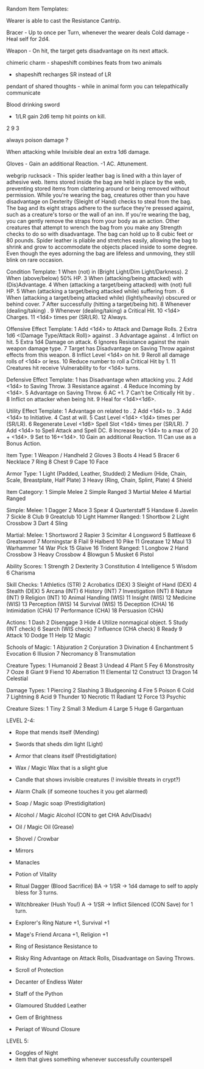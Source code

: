Random Item Templates:


Wearer is able to cast the Resistance Cantrip.

Bracer - 
Up to once per Turn, whenever the wearer deals Cold damage -
Heal self for 2d4.  

Weapon -
On hit, the target gets disadvantage on its next attack.

chimeric charm - shapeshift combines feats from two animals

 - shapeshift recharges SR instead of LR

pendant of shared thoughts - while in animal form you can telepathically communicate

Blood drinking sword
- 1/LR gain 2d6 temp hit points on kill.

2 9 3

always poison damage  ? 

When attacking while Invisible deal an extra 1d6 damage.


Gloves - Gain an additional Reaction. -1 AC. Attunement.





webgrip rucksack - This spider leather bag is lined with a thin layer of adhesive web. 
Items stored inside the bag are held in place by the web, 
preventing stored items from clattering around or being removed without permission. 
While you're wearing the bag, creatures other than you have disadvantage on Dexterity (Sleight of Hand) checks 
to steal from the bag.   The bag and its eight straps adhere to the surface they're pressed against, 
such as a creature's torso or the wall of an inn. If you're wearing the bag, 
you can gently remove the straps from your body as an action. Other creatures that attempt 
to wrench the bag from you make any Strength checks to do so with disadvantage. 
The bag can hold up to 8 cubic feet or 80 pounds. Spider leather is pliable and stretches easily, 
allowing the bag to shrink and grow to accommodate the objects placed inside to some degree.  
 Even though the eyes adorning the bag are lifeless and unmoving, they still blink on rare occasion. 






Condition Template:
  1  When (not) in (Bright Light/Dim Light/Darkness).
  2  When (above/below) 50% HP.
  3  When (attacking/being attacked) with (Dis)Advantage.
  4  When (attacking a target/being attacked) with (not) full HP.
  5  When (attacking a target/being attacked while) suffering from <Condition>.
  6  When (attacking a target/being attacked while) (lightly/heavily) obscured or behind cover. 
  7  After successfully (hitting a target/being hit).
  8  Whenever (dealing/taking) <Damage Type>.
  9  Whenever (dealing/taking) a Critical Hit. 
  10 <1d4> Charges.
  11 <1d4> times per (SR/LR).
  12 Always.

Offensive Effect Template:
  1  Add <1d4> to Attack and Damage Rolls.
  2  Extra 1d6 <(Damage Type/Attack Roll)> against <Creature Type>.
  3  Advantage against <Creature Type>.
  4  Inflict <Weapon Mastery> on hit.
  5  Extra 1d4 <Damage Type> Damage on attack.
  6  Ignores Resistance against the main weapon damage type.
  7  Target has Disadvantage on Saving Throw against effects from this weapon.
  8  Inflict Level <1d4> <School of Magic> <Spell> on hit.
  9  Reroll all damage rolls of <1d4> or less.
  10 Reduce number to roll a Critical Hit by 1.
  11 Creatures hit receive Vulnerability to <Damage Type> for <1d4> turns.

Defensive Effect Template:
  1 <Creature Type> has Disadvantage when attacking you.
  2 Add <1d4> to <Ability Score> Saving Throw. 
  3 Resistance against <Damage Type>.
  4 Reduce Incoming <Damage Type> by <1d4>.
  5 Advantage on <Ability Score> Saving Throw.
  6 AC +1.
  7 Can't be Critically Hit by <Creature Type>.
  8 Inflict <School of Magic> <Spell> on attacker when being hit.
  9 Heal for <1d4><1d6>.

Utility Effect Template:
  1 Advantage on <Skill Check> related to <Creature Type>.
  2 Add <1d4> to <Skill Check>.
  3 Add <1d4> to Initiative.
  4 Cast <School of Magic> <Cantrip> at will.
  5 Cast Level <1d4> <School of Magic> <Spell> <1d4> times per (SR/LR).
  6 Regenerate Level <1d6> Spell Slot <1d4> times per (SR/LR).
  7 Add <1d4> to Spell Attack and Spell DC.
  8 Increase <Ability Score> by <1d4> to a max of 20 + <1d4>.
  9 Set <Ability Score> to 16+<1d4>.
  10 Gain an additional Reaction.
  11 Can use <Action> as a Bonus Action.

Item Type:
  1  Weapon / Handheld
  2  Gloves
  3  Boots
  4  Head
  5  Bracer
  6  Necklace
  7  Ring
  8  Chest
  9  Cape
  10 Face

Armor Type:
  1 Light (Padded, Leather, Studded)
  2 Medium (Hide, Chain, Scale, Breastplate, Half Plate)
  3 Heavy (Ring, Chain, Splint, Plate)
  4 Shield

Item Category:
  1 Simple Melee
  2 Simple Ranged
  3 Martial Melee
  4 Martial Ranged

Simple:
  Melee:
    1  Dagger
    2  Mace
    3  Spear
    4  Quarterstaff
    5  Handaxe
    6  Javelin
    7  Sickle
    8  Club
    9  Greatclub
    10 Light Hammer
  Ranged:
    1 Shortbow
    2 Light Crossbow
    3 Dart
    4 Sling

Martial:
  Melee:
    1  Shortsword
    2  Rapier
    3  Scimitar
    4  Longsword
    5  Battleaxe
    6  Greatsword
    7  Morningstar
    8  Flail
    9  Halberd
    10 Pike
    11 Greataxe
    12 Maul
    13 Warhammer
    14 War Pick
    15 Glaive
    16 Trident
  Ranged:
    1 Longbow
    2 Hand Crossbow
    3 Heavy Crossbow
    4 Blowgun
    5 Musket
    6 Pistol

Ability Scores:
  1 Strength
  2 Dexterity
  3 Constitution
  4 Intelligence
  5 Wisdom
  6 Charisma

Skill Checks:
  1  Athletics (STR)
  2  Acrobatics (DEX)
  3  Sleight of Hand (DEX)
  4  Stealth (DEX)
  5  Arcana (INT)
  6  History (INT)
  7  Investigation (INT)
  8  Nature (INT)
  9  Religion (INT)
  10 Animal Handling (WIS)
  11 Insight (WIS)
  12 Medicine (WIS)
  13 Perception (WIS)
  14 Survival (WIS)
  15 Deception (CHA)
  16 Intimidation (CHA)
  17 Performance (CHA)
  18 Persuasion (CHA)

Actions:
  1  Dash
  2  Disengage
  3  Hide
  4  Utilize nonmagical object.
  5  Study (INT check)
  6  Search (WIS check)
  7  Influence (CHA check)
  8  Ready
  9  Attack
  10 Dodge
  11 Help
  12 Magic

Schools of Magic:
  1 Abjuration
  2 Conjuration
  3 Divination
  4 Enchantment
  5 Evocation
  6 Illusion
  7 Necromancy
  8 Transmutation

Creature Types:
 1  Humanoid
 2  Beast 
 3  Undead
 4  Plant
 5  Fey
 6  Monstrosity
 7  Ooze
 8  Giant
 9  Fiend
 10 Aberration
 11 Elemental
 12 Construct
 13 Dragon
 14 Celestial

Damage Types:
1  Piercing
2  Slashing
3  Bludgeoning
4  Fire
5  Poison
6  Cold
7  Lightning
8  Acid
9  Thunder
10 Necrotic
11 Radiant
12 Force
13 Psychic



Creature Sizes:
1 Tiny
2 Small
3 Medium
4 Large
5 Huge
6 Gargantuan



LEVEL 2-4:

- Rope that mends itself (Mending)
- Swords that sheds dim light (Light)
- Armor that cleans itself (Prestidigitation)

- Wax / Magic Wax that is a slight glue
- Candle that shows invisible creatures (! invisible threats in crypt?)

- Alarm Chalk (if someone touches it you get alarmed)

- Soap / Magic soap (Prestidigitation)

- Alcohol / Magic Alcohol (CON to get CHA Adv/Disadv)

- Oil / Magic Oil (Grease)
- Shovel / Crowbar

- Mirrors
- Manacles 

- Potion of Vitality

- Ritual Dagger 
  (Blood Sacrifice)
    BA -> 1/SR -> 1d4 damage to self to apply bless for 3 turns.  

- Witchbreaker
    (Hush You!)
      A -> 1/SR -> Inflict Silenced (CON Save) for 1 turn.

- Explorer's Ring
  Nature +1, Survival +1

- Mage's Friend
  Arcana +1, Religion +1

- Ring of <Type> Resistance
  Resistance to <Type>

- Risky Ring
  Advantage on Attack Rolls, Disadvantage on Saving Throws.



- Scroll of Protection
- Decanter of Endless Water
- Staff of the Python
- Glamoured Studded Leather
- Gem of Brightness

- Periapt of Wound Closure

LEVEL 5:
- Goggles of Night
- item that gives something whenever successfully counterspell







